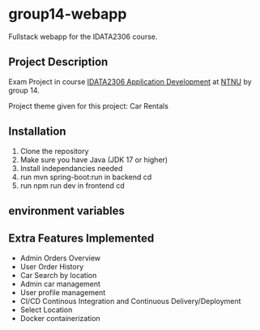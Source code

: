 # group14-webapp
Fullstack webapp for the IDATA2306 course.

## Project Description

Exam Project in course
[IDATA2306 Application Development](https://www.ntnu.edu/studies/courses/IDATA2306#tab=omEmnet) at
[NTNU](https://www.ntnu.edu/) by group 14.

Project theme given for this project: Car Rentals

## Installation

1. Clone the repository 
2. Make sure you have Java (JDK 17 or higher)
3. Install independancies needed
4. run mvn spring-boot:run in backend cd
5. run npm run dev in frontend cd

## environment variables


## Extra Features Implemented

- Admin Orders Overview
- User Order History
- Car Search by location
- Admin car management
- User profile management
- CI/CD Continous Integration and Continuous Delivery/Deployment
- Select Location
- Docker containerization